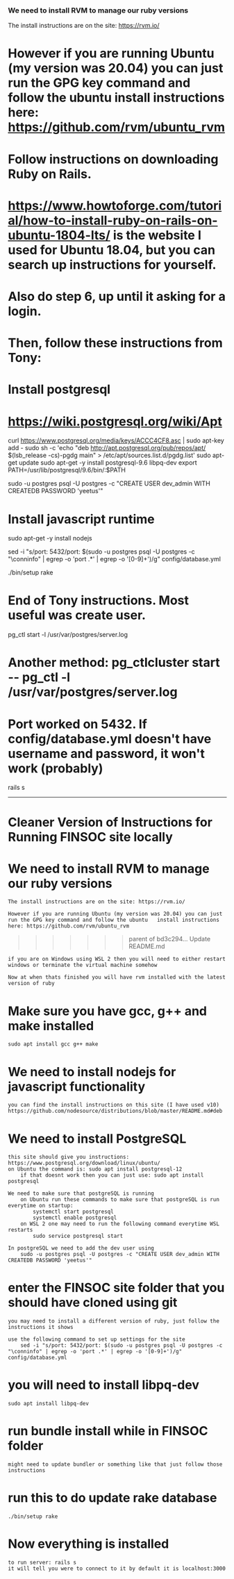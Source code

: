 ### We need to install RVM to manage our ruby versions
The install instructions are on the site: https://rvm.io/

However if you are running Ubuntu (my version was 20.04) you can just run the GPG key command and follow the ubuntu   install instructions here: https://github.com/rvm/ubuntu_rvm
=======
# Follow instructions on downloading Ruby on Rails. 
# https://www.howtoforge.com/tutorial/how-to-install-ruby-on-rails-on-ubuntu-1804-lts/ is the website I used for Ubuntu 18.04, but you can search up instructions for yourself.
# Also do step 6, up until it asking for a login.

# Then, follow these instructions from Tony:

# Install postgresql
# https://wiki.postgresql.org/wiki/Apt
curl https://www.postgresql.org/media/keys/ACCC4CF8.asc | sudo apt-key add -
sudo sh -c 'echo "deb http://apt.postgresql.org/pub/repos/apt/ $(lsb_release -cs)-pgdg main" > /etc/apt/sources.list.d/pgdg.list'
sudo apt-get update
sudo apt-get -y install postgresql-9.6 libpq-dev
export PATH=/usr/lib/postgresql/9.6/bin/:$PATH

sudo -u postgres psql -U postgres -c "CREATE USER dev_admin WITH CREATEDB PASSWORD 'yeetus'"

# Install javascript runtime
sudo apt-get -y install nodejs

sed -i "s/port: 5432/port: $(sudo -u postgres psql -U postgres -c "\conninfo" | egrep -o 'port .*' | egrep -o '[0-9]+')/g" config/database.yml

./bin/setup
rake

# End of Tony instructions. Most useful was create user.

pg_ctl start -l /usr/var/postgres/server.log
# Another method: pg_ctlcluster start -- pg_ctl -l /usr/var/postgres/server.log

# Port worked on 5432. If config/database.yml doesn't have username and password, it won't work (probably)

rails s


------------------------------------------------------------------------------
# Cleaner Version of Instructions for Running FINSOC site locally
# We need to install RVM to manage our ruby versions
    The install instructions are on the site: https://rvm.io/
    
    However if you are running Ubuntu (my version was 20.04) you can just run the GPG key command and follow the ubuntu   install instructions here: https://github.com/rvm/ubuntu_rvm
>>>>>>> parent of bd3c294... Update README.md
    
    if you are on Windows using WSL 2 then you will need to either restart windows or terminate the virtual machine somehow
    
    Now at when thats finished you will have rvm installed with the latest version of ruby

# Make sure you have gcc, g++ and make installed
    sudo apt install gcc g++ make

# We need to install nodejs for javascript functionality
    you can find the install instructions on this site (I have used v10)
    https://github.com/nodesource/distributions/blob/master/README.md#deb

# We need to install PostgreSQL
    this site should give you instructions: https://www.postgresql.org/download/linux/ubuntu/
    on Ubuntu the command is: sudo apt install postgresql-12
        if that doesnt work then you can just use: sudo apt install postgresql
    
    We need to make sure that postgreSQL is running
        on Ubuntu run these commands to make sure that postgreSQL is run everytime on startup:
            systemctl start postgresql
            systemctl enable postgresql
        on WSL 2 one may need to run the following command everytime WSL restarts
            sudo service postgresql start

    In postgreSQL we need to add the dev user using
        sudo -u postgres psql -U postgres -c "CREATE USER dev_admin WITH CREATEDB PASSWORD 'yeetus'"

# enter the FINSOC site folder that you should have cloned using git
    you may need to install a different version of ruby, just follow the instructions it shows 
    
    use the following command to set up settings for the site
        sed -i "s/port: 5432/port: $(sudo -u postgres psql -U postgres -c "\conninfo" | egrep -o 'port .*' | egrep -o '[0-9]+')/g" config/database.yml

# you will need to install libpq-dev 
    sudo apt install libpq-dev 
    

# run bundle install while in FINSOC folder
    might need to update bundler or something like that just follow those instructions

# run this to do update rake database
    ./bin/setup rake

# Now everything is installed
    to run server: rails s
    it will tell you were to connect to it by default it is localhost:3000 
    

